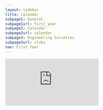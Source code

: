```yaml
---
layout: sidebar
title: Calendar
subpage1: General
subpage1url: first_year
subpage2: Calendar
subpage2url: calendar
subpage3: Engineering Societies
subpage3url: clubs
nav: First Year
---
```

<div class="calendar-container">
<iframe src="https://calendar.google.com/calendar/embed?src=elc%40nd.edu&ctz=America%2FNew_York" style="border: 0" frameborder="0" scrolling="no"></iframe>
</div>
